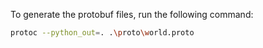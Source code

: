 To generate the protobuf files, run the following command:

```bash
protoc --python_out=. .\proto\world.proto
```
